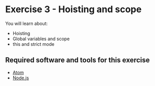 # Exercise 3 - Hoisting and scope

You will learn about:
 - Hoisting
 - Global variables and scope
 - this and strict mode

## Required software and tools for this exercise
- [Atom](https://atom.io/)
- [Node.js](https://nodejs.org)
